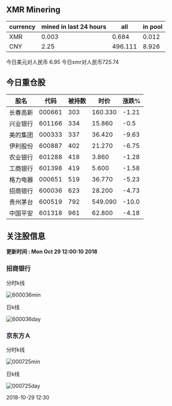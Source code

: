 ## XMR Minering

|currency|mined in last 24 hours|all|in pool|
|---|---|---|---|
|XMR|0.003|0.684|0.012|
|CNY|2.25|496.111|8.926|

今日美元对人民币 6.95	今日xmr对人民币725.74


## 今日重仓股 

|股名|代码|被持数|时价|涨跌%|
|---|---|---|---|---|
|长春高新|000661|303|160.330|-1.21|
|兴业银行|601166|334|15.860|-0.5|
|美的集团|000333|337|36.420|-9.63|
|伊利股份|600887|402|21.270|-6.75|
|农业银行|601288|418|3.860|-1.28|
|工商银行|601398|419|5.600|-1.58|
|格力电器|000651|519|36.770|-5.23|
|招商银行|600036|623|28.200|-4.73|
|贵州茅台|600519|792|549.090|-10.0|
|中国平安|601318|961|62.800|-4.18|

## 关注股信息
**更新时间 : Mon Oct 29 12:00:10 2018**
### 招商银行 
分时k线

![600036min](http://image.sinajs.cn/newchart/min/n/sh600036.gif)

日k线

![600036day](http://image.sinajs.cn/newchart/daily/n/sh600036.gif)

### 京东方Ａ 
分时k线

![000725min](http://image.sinajs.cn/newchart/min/n/sz000725.gif)

日k线

![000725day](http://image.sinajs.cn/newchart/daily/n/sz000725.gif)

2018-10-29 12:30
